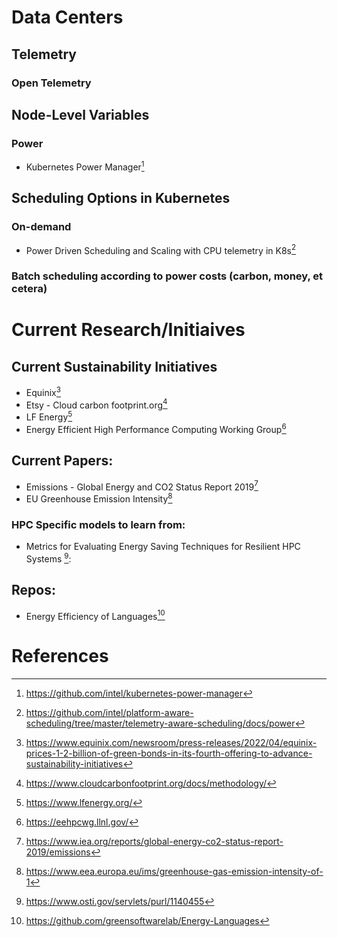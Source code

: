 # Data Centers

## Telemetry

### Open Telemetry


## Node-Level Variables

### Power
* Kubernetes Power Manager[^k8s-power-manager]

###

## Scheduling Options in Kubernetes

### On-demand 

* Power Driven Scheduling and Scaling with CPU telemetry in K8s[^platform-aware-scheduling] 
### Batch scheduling according to power costs (carbon, money, et cetera)

# Current Research/Initiaives

## Current Sustainability Initiatives
* Equinix[^equinix]
* Etsy - Cloud carbon footprint.org[^ccf]
* LF Energy[^lfenergy]  
* Energy Efficient High Performance Computing Working Group[^llnl]

## Current Papers:

* Emissions - Global Energy and CO2 Status Report 2019[^iea-emission] 
* EU Greenhouse Emission Intensity[^europa-ghg]

### HPC Specific models to learn from:

* Metrics for Evaluating Energy Saving Techniques for Resilient HPC Systems [^osti]: 

## Repos:

* Energy Efficiency of Languages[^energy-lanaguage]

# References
[^opentelemetry]: https://opentelemetry.io/
[^grofiler]: https://docs.gprofiler.io/
[^scaphandre]: https://github.com/hubblo-org/scaphandre
[^platform-aware-scheduling]: https://github.com/intel/platform-aware-scheduling/tree/master/telemetry-aware-scheduling/docs/power
[^energy-lanaguage]:https://github.com/greensoftwarelab/Energy-Languages
[^osti]:https://www.osti.gov/servlets/purl/1140455
[^europa-ghg]:https://www.eea.europa.eu/ims/greenhouse-gas-emission-intensity-of-1
[^iea-emission]:https://www.iea.org/reports/global-energy-co2-status-report-2019/emissions
[^llnl]:https://eehpcwg.llnl.gov/
[^lfenergy]:https://www.lfenergy.org/
[^ccf]:https://www.cloudcarbonfootprint.org/docs/methodology/
[^equinix]:https://www.equinix.com/newsroom/press-releases/2022/04/equinix-prices-1-2-billion-of-green-bonds-in-its-fourth-offering-to-advance-sustainability-initiatives
[^k8s-power-manager]:https://github.com/intel/kubernetes-power-manager
